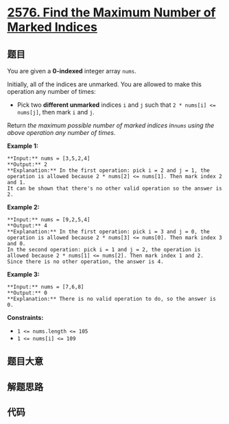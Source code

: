 # [2576. Find the Maximum Number of Marked Indices](https://leetcode.com/problems/find-the-maximum-number-of-marked-indices)

## 题目

You are given a **0-indexed** integer array `nums`.

Initially, all of the indices are unmarked. You are allowed to make this
operation any number of times:

  * Pick two **different unmarked** indices `i` and `j` such that `2 * nums[i] <= nums[j]`, then mark `i` and `j`.

Return _the maximum possible number of marked indices in`nums` using the above
operation any number of times_.



**Example 1:**

    
    
    **Input:** nums = [3,5,2,4]
    **Output:** 2
    **Explanation:** In the first operation: pick i = 2 and j = 1, the operation is allowed because 2 * nums[2] <= nums[1]. Then mark index 2 and 1.
    It can be shown that there's no other valid operation so the answer is 2.
    

**Example 2:**

    
    
    **Input:** nums = [9,2,5,4]
    **Output:** 4
    **Explanation:** In the first operation: pick i = 3 and j = 0, the operation is allowed because 2 * nums[3] <= nums[0]. Then mark index 3 and 0.
    In the second operation: pick i = 1 and j = 2, the operation is allowed because 2 * nums[1] <= nums[2]. Then mark index 1 and 2.
    Since there is no other operation, the answer is 4.
    

**Example 3:**

    
    
    **Input:** nums = [7,6,8]
    **Output:** 0
    **Explanation:** There is no valid operation to do, so the answer is 0.
    
    



**Constraints:**

  * `1 <= nums.length <= 105`
  * `1 <= nums[i] <= 109`




## 题目大意

## 解题思路

## 代码

```javascript

```
